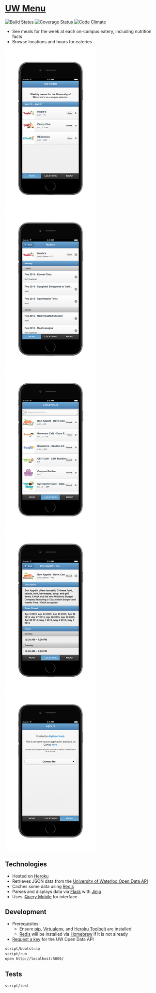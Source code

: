 # [UW Menu](http://uwmenu.com)

[![Build Status](https://travis-ci.org/alykhank/FoodMenu.svg?branch=master)](https://travis-ci.org/alykhank/FoodMenu)
[![Coverage Status](https://coveralls.io/repos/alykhank/FoodMenu/badge.svg?branch=master&service=github)](https://coveralls.io/github/alykhank/FoodMenu?branch=master)
[![Code Climate](https://codeclimate.com/github/alykhank/FoodMenu/badges/gpa.svg)](https://codeclimate.com/github/alykhank/FoodMenu)

* See meals for the week at each on-campus eatery, including nutrition facts
* Browse locations and hours for eateries

<img src="img/menu.png" alt="Menu" width="300px">
<img src="img/menuinfo.png" alt="Menu Info" width="300px">

<img src="img/locations.png" alt="Locations" width="300px">
<img src="img/locationinfo.png" alt="Location Info" width="300px">

<img src="img/about.png" alt="About" width="300px">

## Technologies

* Hosted on [Heroku](https://www.heroku.com)
* Retrieves JSON data from the [University of Waterloo Open Data API](https://api.uwaterloo.ca)
* Caches some data using [Redis](http://redis.io)
* Parses and displays data via [Flask](http://flask.pocoo.org) with [Jinja](http://jinja.pocoo.org)
* Uses [jQuery Mobile](https://jquerymobile.com) for interface

## Development

* Prerequisites:
  * Ensure [pip](https://pip.pypa.io/en/stable/), [Virtualenv](https://virtualenv.pypa.io/en/latest/), and [Heroku Toolbelt](https://toolbelt.heroku.com) are installed
  * [Redis](http://redis.io) will be installed via [Homebrew](http://brew.sh) if it is not already
* [Request a key](https://api.uwaterloo.ca/apikey/) for the UW Open Data API

```bash
script/bootstrap
script/run
open http://localhost:5000/
```

## Tests

```bash
script/test
```
